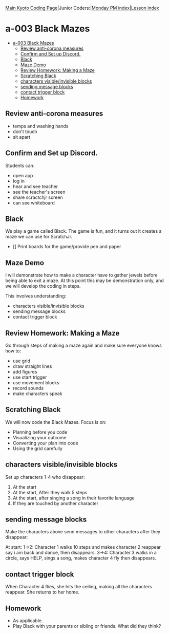 

[Main Kyoto Coding Page](https://kyoto-lesson.github.io/)|Junior Coders:|[Monday PM index](../monday_pm)|[Lesson index](../lessons)

# a-003 Black Mazes

* [a-003 Black Mazes](#a-003-black-mazes)
  * [Review anti-corona measures](#review-anti-corona-measures)
  * [Confirm and Set up Discord.](#confirm-and-set-up-discord)
  * [Black](#black)
  * [Maze Demo](#maze-demo)
  * [Review Homework: Making a Maze](#review-homework-making-a-maze)
  * [Scratching Black](#scratching-black)
  * [characters visible/invisible blocks](#characters-visibleinvisible-blocks)
  * [sending message blocks](#sending-message-blocks)
  * [contact trigger block](#contact-trigger-block)
  * [Homework](#homework)



## Review anti-corona measures

* temps and washing hands
* don't touch
* sit apart

## Confirm and Set up Discord.

Students can:

* open app
* log in 
* hear and see teacher
* see the teacher's screen
* share scractchjr screen
* can see whiteboard

## Black

We play a game called Black. The game is fun, and it turns out it creates a maze we can use for ScratchJr.

- [] Print boards for the game/provide pen and paper

## Maze Demo

I will demonstrate how to make a character have to gather jewels before being able to exit a maze. At this point this may be demonstration only, and we will develop the coding in steps.

This involves understanding:

* characters visible/invisible blocks
* sending message blocks
* contact trigger block


## Review Homework: Making a Maze

Go through steps of making a maze again and make sure everyone knows how to:

* use grid
* draw straight lines
* add figures
* use start trigger
* use movement blocks
* record sounds
* make characters speak


## Scratching Black

We will now code the Black Mazes. Focus is on:

* Planning before you code 
* Visualizing your outcome
* Converting your plan into code 
* Using the grid carefully


## characters visible/invisible blocks

Set up characters 1-4 who disappear: 

1. At the start
2. At the start, After they walk 5 steps 
3. At the start, after singing a song in their favorite language
4. If they are touched by another character


## sending message blocks

Make the characters above send messages to other characters after they disappear:

At start:
1->2: Character 1 walks 10 steps and makes character 2 reappear say i am back and dance,  then disappears.
3->4: Character 3 walks in a circle, says HELP, sings a song,  makes character 4 fly then disappears.

## contact trigger block

When Character 4 flies, she hits the ceiling, making all the characters reappear. She returns to her home.

## Homework

* As applicable. 
* Play Black with your parents or sibling or friends. What did they think?







